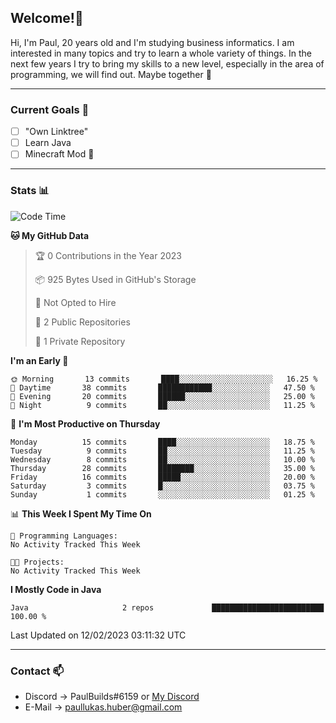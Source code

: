 ## Welcome!👋

Hi, I'm Paul, 20 years old and I'm studying business informatics. I am interested in many topics and try to learn a whole variety of things. In the next few years I try to bring my skills to a new level, especially in the area of programming, we will find out.
Maybe together 🤙

---
### Current Goals 🥅

- [ ] "Own Linktree"
- [ ] Learn Java
- [ ] Minecraft Mod 👀

---
### Stats 📊

<!--START_SECTION:waka-->
![Code Time](http://img.shields.io/badge/Code%20Time-56%20hrs%2031%20mins-blue)

**🐱 My GitHub Data** 

> 🏆 0 Contributions in the Year 2023
 > 
> 📦 925 Bytes Used in GitHub's Storage 
 > 
> 🚫 Not Opted to Hire
 > 
> 📜 2 Public Repositories 
 > 
> 🔑 1 Private Repository 
 > 
**I'm an Early 🐤** 

```text
🌞 Morning       13 commits       ████░░░░░░░░░░░░░░░░░░░░░   16.25 % 
🌆 Daytime       38 commits       ████████████░░░░░░░░░░░░░   47.50 % 
🌃 Evening       20 commits       ██████░░░░░░░░░░░░░░░░░░░   25.00 % 
🌙 Night          9 commits       ██░░░░░░░░░░░░░░░░░░░░░░░   11.25 % 

```
📅 **I'm Most Productive on Thursday** 

```text
Monday          15 commits       ████░░░░░░░░░░░░░░░░░░░░░   18.75 % 
Tuesday          9 commits       ██░░░░░░░░░░░░░░░░░░░░░░░   11.25 % 
Wednesday        8 commits       ██░░░░░░░░░░░░░░░░░░░░░░░   10.00 % 
Thursday        28 commits       ████████░░░░░░░░░░░░░░░░░   35.00 % 
Friday          16 commits       █████░░░░░░░░░░░░░░░░░░░░   20.00 % 
Saturday         3 commits       █░░░░░░░░░░░░░░░░░░░░░░░░   03.75 % 
Sunday           1 commits       ░░░░░░░░░░░░░░░░░░░░░░░░░   01.25 % 

```


📊 **This Week I Spent My Time On** 

```text
💬 Programming Languages: 
No Activity Tracked This Week

🐱‍💻 Projects: 
No Activity Tracked This Week

```

**I Mostly Code in Java** 

```text
Java                     2 repos             █████████████████████████   100.00 % 

```



 Last Updated on 12/02/2023 03:11:32 UTC
<!--END_SECTION:waka-->

---
### Contact 📫

* Discord -> PaulBuilds#6159 or [My Discord](https://discord.gg/7kq6UnB)
* E-Mail -> paullukas.huber@gmail.com
